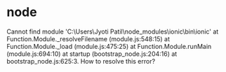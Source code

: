 # node
 Cannot find module 'C:\Users\Jyoti Patil\node_modules\ionic\bin\ionic'     at Function.Module._resolveFilename (module.js:548:15)     at Function.Module._load (module.js:475:25)     at Function.Module.runMain (module.js:694:10)     at startup (bootstrap_node.js:204:16)     at bootstrap_node.js:625:3. How to resolve this error?
